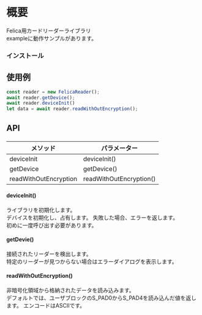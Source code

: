 # 概要
Felica用カードリーダーライブラリ  
exampleに動作サンプルがあります。

### インストール

## 使用例
```js
const reader = new FelicaReader();
await reader.getDevice();
await reader.deviceInit()
let data = await reader.readWithOutEncryption();
```

## API
### 

| メソッド | パラメーター
----|----
| deviceInit | deviceInit() |
| getDevice | getDevice() |
|readWithOutEncryption | readWithOutEncryption() |

#### deviceInit()
ライブラリを初期化します。  
デバイスを初期化し、占有します。  失敗した場合、エラーを返します。  
初めに一度呼び出す必要があります。

#### getDevie()
接続されたリーダーを検出します。  
特定のリーダーが見つからない場合はエラーダイアログを表示します。

#### readWithOutEncryption()

非暗号化領域から格納されたデータを読み込みます。  
デフォルトでは、ユーザブロックのS_PAD0からS_PAD4を読み込んだ値を返します。  エンコードはASCIIです。